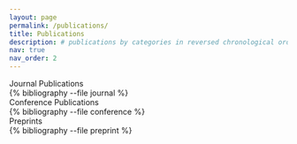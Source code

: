 ```yaml
---
layout: page
permalink: /publications/
title: Publications
description: # publications by categories in reversed chronological order. generated by jekyll-scholar.
nav: true
nav_order: 2
---
```


<!-- _pages/publications.md -->

<!-- Bibsearch Feature -->

<!-- {% include bib_search.liquid %} -->

<div class="publications">

<!-- Journal Publications -->
<div class="publication-subheader">Journal Publications</div>
{% bibliography --file journal %}

<!-- Conference Publications -->
<div class="publication-subheader">Conference Publications</div>
{% bibliography --file conference %}

<!-- Preprints -->
<div class="publication-subheader">Preprints</div>
{% bibliography --file preprint %}

</div>
